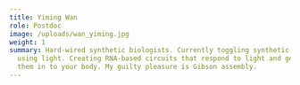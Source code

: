 ```yaml
---
title: Yiming Wan
role: Postdoc
image: /uploads/wan_yiming.jpg
weight: 1
summary: Hard-wired synthetic biologists. Currently toggling synthetic circuits
  using light. Creating RNA-based circuits that respond to light and getting
  them in to your body. My guilty pleasure is Gibson assembly.
---
```

